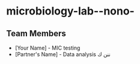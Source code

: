 # microbiology-lab--nono-
## Team Members
- [Your Name] - MIC testing
- [Partner's Name] - Data analysis
ننن
ك
